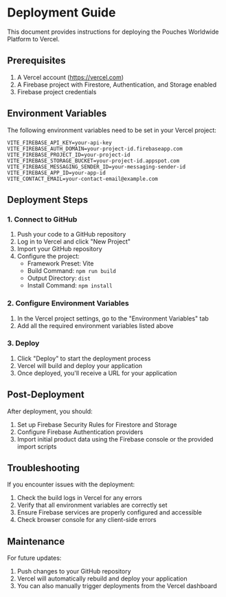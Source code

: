 # Deployment Guide

This document provides instructions for deploying the Pouches Worldwide Platform to Vercel.

## Prerequisites

1. A Vercel account (https://vercel.com)
2. A Firebase project with Firestore, Authentication, and Storage enabled
3. Firebase project credentials

## Environment Variables

The following environment variables need to be set in your Vercel project:

```
VITE_FIREBASE_API_KEY=your-api-key
VITE_FIREBASE_AUTH_DOMAIN=your-project-id.firebaseapp.com
VITE_FIREBASE_PROJECT_ID=your-project-id
VITE_FIREBASE_STORAGE_BUCKET=your-project-id.appspot.com
VITE_FIREBASE_MESSAGING_SENDER_ID=your-messaging-sender-id
VITE_FIREBASE_APP_ID=your-app-id
VITE_CONTACT_EMAIL=your-contact-email@example.com
```

## Deployment Steps

### 1. Connect to GitHub

1. Push your code to a GitHub repository
2. Log in to Vercel and click "New Project"
3. Import your GitHub repository
4. Configure the project:
   - Framework Preset: Vite
   - Build Command: `npm run build`
   - Output Directory: `dist`
   - Install Command: `npm install`

### 2. Configure Environment Variables

1. In the Vercel project settings, go to the "Environment Variables" tab
2. Add all the required environment variables listed above

### 3. Deploy

1. Click "Deploy" to start the deployment process
2. Vercel will build and deploy your application
3. Once deployed, you'll receive a URL for your application

## Post-Deployment

After deployment, you should:

1. Set up Firebase Security Rules for Firestore and Storage
2. Configure Firebase Authentication providers
3. Import initial product data using the Firebase console or the provided import scripts

## Troubleshooting

If you encounter issues with the deployment:

1. Check the build logs in Vercel for any errors
2. Verify that all environment variables are correctly set
3. Ensure Firebase services are properly configured and accessible
4. Check browser console for any client-side errors

## Maintenance

For future updates:

1. Push changes to your GitHub repository
2. Vercel will automatically rebuild and deploy your application
3. You can also manually trigger deployments from the Vercel dashboard
